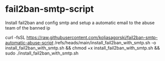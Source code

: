 # fail2ban-smtp-script
Install fail2ban and config smtp and setup a automatic email to the abuse team of the banned ip


curl -fsSL https://raw.githubusercontent.com/koljasagorski/fail2ban-smtp-automatic-abuse-script
/refs/heads/main/install_fail2ban_with_smtp.sh -o install_fail2ban_with_smtp.sh && chmod +x install_fail2ban_with_smtp.sh && sudo ./install_fail2ban_with_smtp.sh

